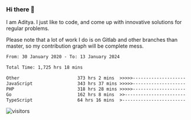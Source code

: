 ### Hi there 👋

I am Aditya. I just like to code, and come up with innovative solutions for regular problems.

Please note that a lot of work I do is on Gitlab and other branches than master, so my contribution graph will be complete mess.

<!--START_SECTION:waka-->

```txt
From: 30 January 2020 - To: 13 January 2024

Total Time: 1,725 hrs 18 mins

Other                      373 hrs 2 mins  >>>>>--------------------   21.62 %
JavaScript                 343 hrs 37 mins >>>>>--------------------   19.92 %
PHP                        318 hrs 28 mins >>>>>--------------------   18.46 %
Go                         162 hrs 8 mins  >>-----------------------   09.40 %
TypeScript                 64 hrs 16 mins  >------------------------   03.73 %
```

<!--END_SECTION:waka-->

![visitors](https://visitor-badge.glitch.me/badge?page_id=BrainBuzzer.visitor-badge&left_color=green&right_color=red)
